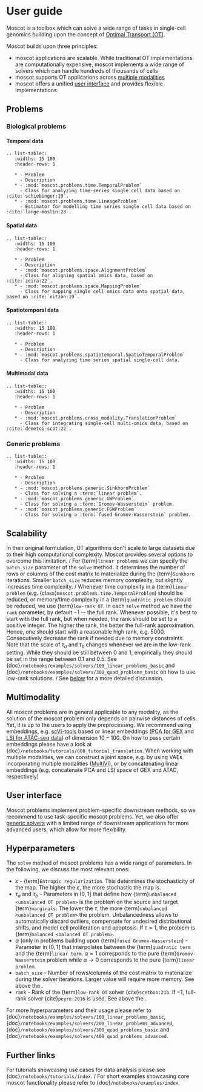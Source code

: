 # User guide

Moscot is a toolbox which can solve a wide range of tasks in single-cell genomics building upon the concept of [Optimal Transport (OT)](<https://en.wikipedia.org/wiki/Transportation_theory_(mathematics)>).

Moscot builds upon three principles:

- moscot applications are scalable. While traditional OT implementations are computationally expensive, moscot implements a wide range of solvers which can handle hundreds of thousands of cells
- moscot supports OT applications across [multiple modalities](#multimodality)
- moscot offers a unified [user interface](#user-interface) and provides flexible implementations

## Problems

### Biological problems

#### Temporal data

```{eval-rst}
.. list-table::
   :widths: 15 100
   :header-rows: 1

   * - Problem
     - Description
   * - :mod:`moscot.problems.time.TemporalProblem`
     - Class for analyzing time-series single cell data based on :cite:`schiebinger:19`.
   * - :mod:`moscot.problems.time.LineageProblem`
     - Estimator for modelling time series single cell data based on :cite:`lange-moslin:23`.
```

#### Spatial data

```{eval-rst}
.. list-table::
   :widths: 15 100
   :header-rows: 1

   * - Problem
     - Description
   * - :mod:`moscot.problems.space.AlignmentProblem`
     - Class for aligning spatial omics data, based on :cite:`zeira:22`.
   * - :mod:`moscot.problems.space.MappingProblem`
     - Class for mapping single cell omics data onto spatial data, based on :cite:`nitzan:19`.
```

#### Spatiotemporal data

```{eval-rst}
.. list-table::
   :widths: 15 100
   :header-rows: 1

   * - Problem
     - Description
   * - :mod:`moscot.problems.spatiotemporal.SpatioTemporalProblem`
     - Class for analyzing time series spatial single-cell data.
```

#### Multimodal data

```{eval-rst}
.. list-table::
   :widths: 15 100
   :header-rows: 1

   * - Problem
     - Description
   * - :mod:`moscot.problems.cross_modality.TranslationProblem`
     - Class for integrating single-cell multi-omics data, based on :cite:`demetci-scot:22`.
```

### Generic problems

```{eval-rst}
.. list-table::
   :widths: 15 100
   :header-rows: 1

   * - Problem
     - Description
   * - :mod:`moscot.problems.generic.SinkhornProblem`
     - Class for solving a :term:`linear problem`.
   * - :mod:`moscot.problems.generic.GWProblem`
     - Class for solving a :term:`Gromov-Wasserstein` problem.
   * - :mod:`moscot.problems.generic.FGWProblem`
     - Class for solving a :term:`fused Gromov-Wasserstein` problem.
```

## Scalability

In their original formulation, OT algorithms don't scale to large datasets due to their high computational complexity. Moscot provides several options to overcome this limitation.
/
For {term}`linear problem`s we can specify the `batch_size` parameter of the `solve` method. It determines the number of rows or columns of the cost matrix to materialize during the {term}`Sinkhorn` iterations. Smaller `batch_size` reduces memory complexity, but slightly increases time complexity.
/
Whenever time complexity in a {term}`linear problem` (e.g. {class}`moscot.problems.time.TemporalProblem`) should be reduced, or memory/time complexity in a {term}`quadratic problem` should be reduced, we use {term}`low-rank OT`.
In each `solve` method we have the `rank` parameter, by default $-1$ -- the full rank.
Whenever possible, it's best to start with the full rank, but when needed, the rank should be set to a positive integer. The higher the rank, the better the full-rank approximation. Hence, one should start with a reasonable high rank, e.g. $5000$. Consecutively decrease the rank if needed due to memory constraints. Note that the scale of $\tau_a$ and $\tau_b$ changes whenever we are in the low-rank setting. While they should be still between $0$ and $1$, empirically they should be set in the range between $0.1$ and $0.5$. See {doc}`/notebooks/examples/solvers/100_linear_problems_basic` and {doc}`/notebooks/examples/solvers/300_quad_problems_basic` on how to use low-rank solutions.
/
See [below](#hyperparameters) for a more detailed discussion.

## Multimodality

All moscot problems are in general applicable to any modality, as the solution of the moscot problem only depends on pairwise distances of cells. Yet, it is up to the users to apply the preprocessing. We recommend using embeddings, e.g. [scVI-tools](https://docs.scvi-tools.org/en/stable/index.html) based or linear embeddings ([PCA for GEX](https://muon-tutorials.readthedocs.io/en/latest/single-cell-rna-atac/pbmc10k/1-Gene-Expression-Processing.html) and [LSI for ATAC-seq data](https://muon-tutorials.readthedocs.io/en/latest/single-cell-rna-atac/pbmc10k/2-Chromatin-Accessibility-Processing.html)) of dimension $10-100$. On how to pass certain embeddings please have a look at {doc}`/notebooks/tutorials/600_tutorial_translation`.
When working with multiple modalities, we can construct a joint space, e.g. by using VAEs incorporating multiple modalities ([MultiVI](https://docs.scvi-tools.org/en/stable/user_guide/models/multivi.html)), or by concatenating linear embeddings (e.g. concatenate PCA and LSI space of GEX and ATAC, respectively)

## User interface

Moscot problems implement problem-specific downstream methods, so we recommend to use task-specific moscot problems. Yet, we also offer [generic solvers](#generic-problems) with a limited range of downstream applications for more advanced users, which allow for more flexibility.

## Hyperparameters

The `solve` method of moscot problems has a wide range of parameters. In the following, we discuss the most relevant ones:

- $\varepsilon$ - {term}`Entropic regularization`. This determines the stochasticity of the map. The higher the $\varepsilon$, the more stochastic the map is.
- $\tau_a$ and $\tau_b$ - Parameters in $(0, 1]$ that define how {term}`unbalanced <unbalanced OT problem>` is the problem on the source and target {term}`marginals`. The lower the $\tau$, the more {term}`unbalanced <unbalanced OT problem>` the problem. Unbalancedness allows to automatically discard outliers, compensate for undesired distributional shifts, and model cell proliferation and apoptosis. If $\tau = 1$, the problem is {term}`balanced <balanced OT problem>`.
- $\alpha$ (only in problems building upon {term}`fused Gromov-Wasserstein`) - Parameter in $(0, 1]$ that interpolates between the {term}`quadratic term` and the {term}`linear term`. $\alpha = 1$ corresponds to the pure {term}`Gromov-Wasserstein` problem while $\alpha \to 0$ corresponds to the pure {term}`linear problem`.
- `batch_size` - Number of rows/columns of the cost matrix to materialize during the solver iterations. Larger value will require more memory. See above the [](#scalability).
- `rank` - Rank of the {term}`low-rank OT` solver {cite}`scetbon:21b`. If $-1$, full-rank solver {cite}`peyre:2016` is used. See above the [](#scalability).

For more hyperparameters and their usage please refer to {doc}`/notebooks/examples/solvers/100_linear_problems_basic`, {doc}`/notebooks/examples/solvers/200_linear_problems_advanced`, {doc}`/notebooks/examples/solvers/300_quad_problems_basic` and {doc}`/notebooks/examples/solvers/400_quad_problems_advanced`.

## Further links

For tutorials showcasing use cases for data analysis please see {doc}`/notebooks/tutorials/index`.
/
For short examples showcasing core moscot functionality please refer to {doc}`/notebooks/examples/index`.
